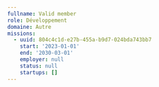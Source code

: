 ```yaml
---
fullname: Valid member
role: Développement
domaine: Autre
missions:
  - uuid: 804c4c1d-e27b-455a-b9d7-024bda743bb7
    start: '2023-01-01'
    end: '2030-03-01'
    employer: null
    status: null
    startups: []
---
```


